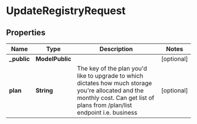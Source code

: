 

# UpdateRegistryRequest


## Properties

| Name | Type | Description | Notes |
|------------ | ------------- | ------------- | -------------|
|**_public** | **ModelPublic** |  |  [optional] |
|**plan** | **String** | The key of the plan you&#39;d like to upgrade to which dictates how much storage you&#39;re allocated and the monthly cost. Can get list of plans from /plan/list endpoint i.e. business |  [optional] |



